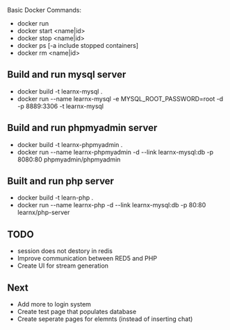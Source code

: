 Basic Docker Commands:
  - docker run <image>
  - docker start <name|id>
  - docker stop <name|id>
  - docker ps [-a include stopped containers]
  - docker rm <name|id>

  ## Build and run mysql server
  - docker build -t learnx-mysql .
  - docker run --name learnx-mysql -e MYSQL_ROOT_PASSWORD=root -d -p 8889:3306 -t learnx-mysql

  ## Build and run phpmyadmin server
  - docker build -t learnx-phpmyadmin .
  - docker run --name learnx-phpmyadmin -d --link learnx-mysql:db -p 8080:80 phpmyadmin/phpmyadmin

  ## Built and run php server
  - docker build -t learn-php .
  - docker run --name learnx-php -d --link learnx-mysql:db -p 80:80 learnx/php-server



 ## TODO
  - session does not destory in redis
  - Improve communication between RED5 and PHP
  - Create UI for stream generation


## Next
  - Add more to login system
  - Create test page that populates database
  - Create seperate pages for elemnts (instead of inserting chat)
